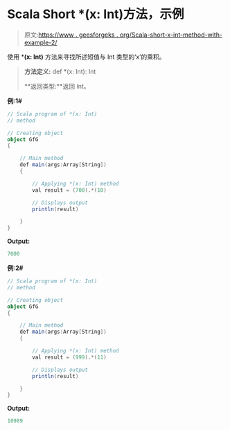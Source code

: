 # Scala Short *(x: Int)方法，示例

> 原文:[https://www . geesforgeks . org/Scala-short-x-int-method-with-example-2/](https://www.geeksforgeeks.org/scala-short-x-int-method-with-example-2/)

使用 ***(x: Int)** 方法来寻找所述短值与 Int 类型的‘x’的乘积。

> **方法定义:** def *(x: Int): Int
> 
> **返回类型:**返回 Int。

**例:1#**

```scala
// Scala program of *(x: Int)
// method

// Creating object
object GfG
{ 

    // Main method
    def main(args:Array[String])
    {

        // Applying *(x: Int) method 
        val result = (700).*(10)

        // Displays output
        println(result)

    }
} 
```

**Output:**

```scala
7000

```

**例:2#**

```scala
// Scala program of *(x: Int)
// method

// Creating object
object GfG
{ 

    // Main method
    def main(args:Array[String])
    {

        // Applying *(x: Int) method
        val result = (999).*(11)

        // Displays output
        println(result)

    }
} 
```

**Output:**

```scala
10989

```